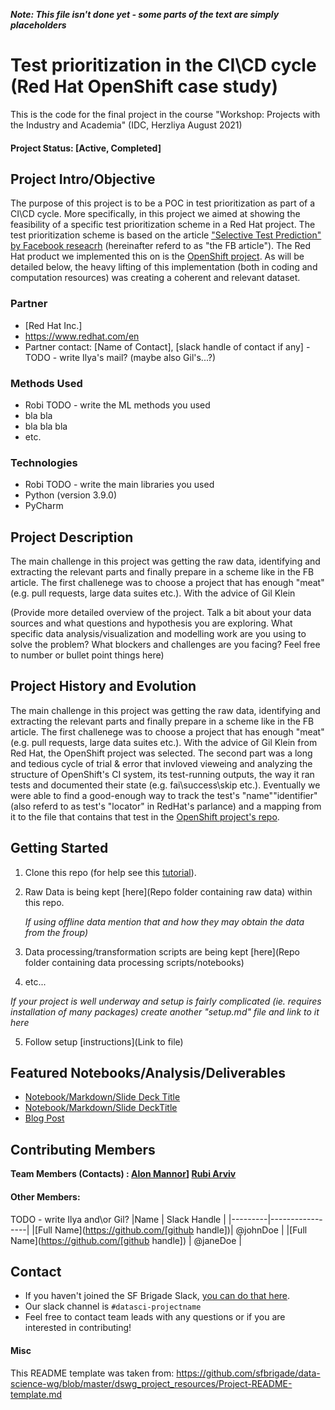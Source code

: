 ***Note: This file isn't done yet - some parts of the text are simply placeholders***

# Test prioritization in the CI\CD cycle (Red Hat OpenShift case study)
This is the code for the final project in the course "Workshop: Projects with the Industry and Academia" (IDC, Herzliya August 2021)

#### Project Status: [Active, Completed]

## Project Intro/Objective

The purpose of this project is to be a POC in test prioritization as part of a CI\CD cycle.
More specifically, in this project we aimed at showing the feasibility of a specific test prioritization scheme in a Red Hat project.
The test prioritization scheme is based on the article ["Selective Test Prediction" by Facebook reseacrh](https://research.fb.com/wp-content/uploads/2020/12/Predictive-Test-Selection.pdf) (hereinafter referd to as "the FB article").
The Red Hat product we implemented this on is the [OpenShift project](https://github.com/openshift/origin).
As will be detailed below, the heavy lifting of this implementation (both in coding and computation resources) was creating a coherent and relevant dataset.


### Partner
* [Red Hat Inc.]
* https://www.redhat.com/en
* Partner contact: [Name of Contact], [slack handle of contact if any] - TODO - write Ilya's mail? (maybe also Gil's...?)
### Methods Used
* Robi TODO - write the ML methods you used 
* bla bla
* bla bla bla 
* etc.

### Technologies
* Robi TODO - write the main libraries you used 
* Python (version 3.9.0)
* PyCharm 

## Project Description
The main challenge in this project was getting the raw data, identifying and extracting the relevant parts and finally prepare in a scheme like in the FB article.
The first challenege was to choose a project that has enough "meat" (e.g. pull requests, large data suites etc.). With the advice of Gil Klein

(Provide more detailed overview of the project.  Talk a bit about your data sources and what questions and hypothesis you are exploring. What specific data analysis/visualization and modelling work are you using to solve the problem? What blockers and challenges are you facing?  Feel free to number or bullet point things here)

## Project History and Evolution

The main challenge in this project was getting the raw data, identifying and extracting the relevant parts and finally prepare in a scheme like in the FB article.
The first challenege was to choose a project that has enough "meat" (e.g. pull requests, large data suites etc.). With the advice of Gil Klein from Red Hat, the OpenShift project was selected. 
The second part was a long and tedious cycle of trial & error that invloved vieweing and analyzing the structure of OpenShift's CI system, its test-running outputs, the way it ran tests and documented their state (e.g. fai\success\skip etc.). Eventually we were able to find a good-enough way to track the test's "name"\"identifier" (also referd to as test's "locator" in RedHat's parlance) and a mapping from it to the file that contains that test in the [OpenShift project's repo](https://github.com/openshift/origin).

## Getting Started

1. Clone this repo (for help see this [tutorial](https://help.github.com/articles/cloning-a-repository/)).
2. Raw Data is being kept [here](Repo folder containing raw data) within this repo.

    *If using offline data mention that and how they may obtain the data from the froup)*
    
3. Data processing/transformation scripts are being kept [here](Repo folder containing data processing scripts/notebooks)
4. etc...

*If your project is well underway and setup is fairly complicated (ie. requires installation of many packages) create another "setup.md" file and link to it here*  

5. Follow setup [instructions](Link to file)

## Featured Notebooks/Analysis/Deliverables
* [Notebook/Markdown/Slide Deck Title](link)
* [Notebook/Markdown/Slide DeckTitle](link)
* [Blog Post](link)


## Contributing Members

**Team Members (Contacts) : [Alon Mannor](https://github.com/amannor)] [Rubi Arviv](https://github.com/rubiarviv)**

#### Other Members:
TODO - write Ilya and\or Gil?
|Name     |  Slack Handle   | 
|---------|-----------------|
|[Full Name](https://github.com/[github handle])| @johnDoe        |
|[Full Name](https://github.com/[github handle]) |     @janeDoe    |

## Contact
* If you haven't joined the SF Brigade Slack, [you can do that here](http://c4sf.me/slack).  
* Our slack channel is `#datasci-projectname`
* Feel free to contact team leads with any questions or if you are interested in contributing!

#### Misc
This README template was taken from: https://github.com/sfbrigade/data-science-wg/blob/master/dswg_project_resources/Project-README-template.md
